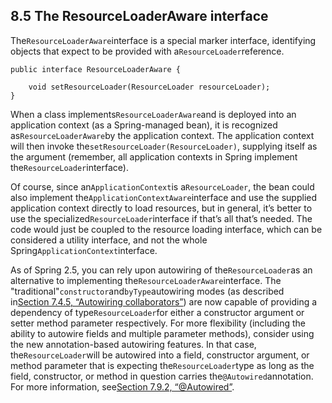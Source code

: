 ## 8.5 The ResourceLoaderAware interface

The`ResourceLoaderAware`interface is a special marker interface, identifying objects that expect to be provided with a`ResourceLoader`reference.

```
public interface ResourceLoaderAware {

    void setResourceLoader(ResourceLoader resourceLoader);
}
```

When a class implements`ResourceLoaderAware`and is deployed into an application context \(as a Spring-managed bean\), it is recognized as`ResourceLoaderAware`by the application context. The application context will then invoke the`setResourceLoader(ResourceLoader)`, supplying itself as the argument \(remember, all application contexts in Spring implement the`ResourceLoader`interface\).

Of course, since an`ApplicationContext`is a`ResourceLoader`, the bean could also implement the`ApplicationContextAware`interface and use the supplied application context directly to load resources, but in general, it’s better to use the specialized`ResourceLoader`interface if that’s all that’s needed. The code would just be coupled to the resource loading interface, which can be considered a utility interface, and not the whole Spring`ApplicationContext`interface.

As of Spring 2.5, you can rely upon autowiring of the`ResourceLoader`as an alternative to implementing the`ResourceLoaderAware`interface. The "traditional"`constructor`and`byType`autowiring modes \(as described in[Section 7.4.5, “Autowiring collaborators”](https://docs.spring.io/spring/docs/4.3.11.RELEASE/spring-framework-reference/html/beans.html#beans-factory-autowire)\) are now capable of providing a dependency of type`ResourceLoader`for either a constructor argument or setter method parameter respectively. For more flexibility \(including the ability to autowire fields and multiple parameter methods\), consider using the new annotation-based autowiring features. In that case, the`ResourceLoader`will be autowired into a field, constructor argument, or method parameter that is expecting the`ResourceLoader`type as long as the field, constructor, or method in question carries the`@Autowired`annotation. For more information, see[Section 7.9.2, “@Autowired”](https://docs.spring.io/spring/docs/4.3.11.RELEASE/spring-framework-reference/html/beans.html#beans-autowired-annotation).

